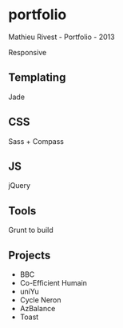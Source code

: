 portfolio
=========

Mathieu Rivest  - Portfolio - 2013

Responsive

Templating
---------
Jade

CSS
---------
Sass + Compass

JS
---------
jQuery

Tools
---------
Grunt to build

Projects
---------
- BBC
- Co-Efficient Humain
- uniYu
- Cycle Neron
- AzBalance
- Toast
